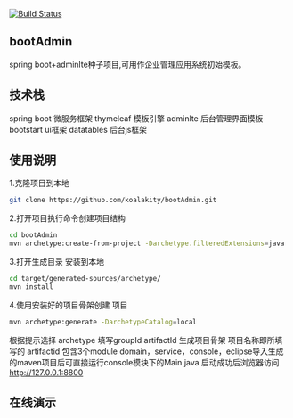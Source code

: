 [![Build Status](https://travis-ci.org/koalakity/bootAdmin.svg?branch=master)](https://travis-ci.org/koalakity/bootAdmin)
## bootAdmin
spring boot+adminlte种子项目,可用作企业管理应用系统初始模板。

## 技术栈
spring boot 微服务框架
thymeleaf   模板引擎
adminlte    后台管理界面模板
bootstart   ui框架
datatables  后台js框架

## 使用说明
1.克隆项目到本地
```bash
git clone https://github.com/koalakity/bootAdmin.git
```
2.打开项目执行命令创建项目结构
```bash
cd bootAdmin
mvn archetype:create-from-project -Darchetype.filteredExtensions=java
```
3.打开生成目录 安装到本地
```bash
cd target/generated-sources/archetype/
mvn install
```
4.使用安装好的项目骨架创建 项目
```bash
mvn archetype:generate -DarchetypeCatalog=local
```
根据提示选择 archetype 填写groupId artifactId 生成项目骨架 项目名称即所填写的 artifactid 包含3个module  domain，service，console，eclipse导入生成的maven项目后可直接运行console模块下的Main.java
启动成功后浏览器访问 <a href="http://127.0.0.1:8800">http://127.0.0.1:8800</a>

## 在线演示

